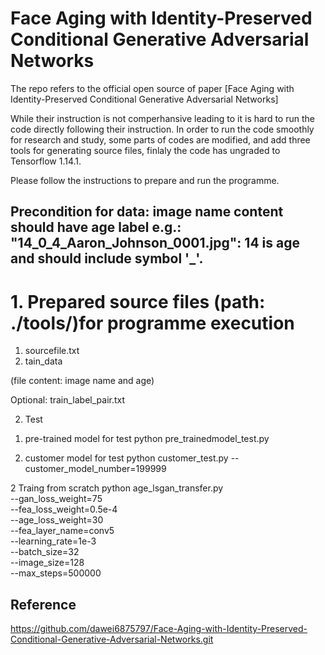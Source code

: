 # Face Aging with Identity-Preserved Conditional Generative Adversarial Networks
The repo refers to the official open source of paper [Face Aging with Identity-Preserved Conditional Generative Adversarial Networks]

While their instruction is not comperhansive leading to it is hard to run the code directly following their instruction. In order to run the code smoothly for research and study, some parts of codes are modified, and add three tools for generating source files, finlaly the code has ungraded to Tensorflow 1.14.1.

Please follow the instructions to prepare and run the programme.
## Precondition for data: image name content should have age label e.g.: "14_0_4_Aaron_Johnson_0001.jpg": 14 is age and should include symbol '_'.


# 1. Prepared source files (path: ./tools/)for programme execution
1) sourcefile.txt
2) tain_data 

 (file content: image name and age)

Optional:
train_label_pair.txt

2. Test
1) pre-trained model for test
python pre_trainedmodel_test.py

2) customer model for test
python customer_test.py --customer_model_number=199999

2 Traing from scratch
python age_lsgan_transfer.py \
  --gan_loss_weight=75 \
  --fea_loss_weight=0.5e-4 \
  --age_loss_weight=30 \
  --fea_layer_name=conv5 \
  --learning_rate=1e-3 \
  --batch_size=32 \
  --image_size=128 \
  --max_steps=500000
  

## Reference
https://github.com/dawei6875797/Face-Aging-with-Identity-Preserved-Conditional-Generative-Adversarial-Networks.git
